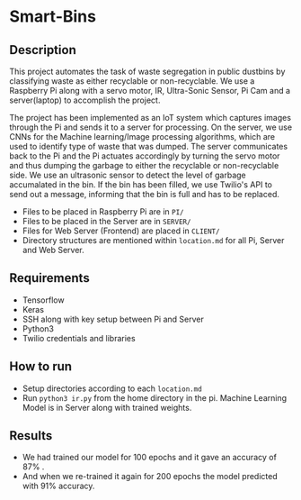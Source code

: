 # Smart-Bins
## Description
This project automates the task of waste segregation in public dustbins by classifying waste as either recyclable or non-recyclable. We use a Raspberry Pi along with a servo motor, IR, Ultra-Sonic Sensor, Pi Cam and a server(laptop) to accomplish the project. 

The project has been implemented as an IoT system which captures images through the Pi and sends it to a server for processing. On the server, we use CNNs for the Machine learning/Image processing algorithms, which are used to identify type of waste that was dumped. The server communicates back to the Pi and the Pi actuates accordingly by turning the servo motor and thus dumping the garbage to either the recyclable or non-recyclable side. We use an ultrasonic sensor to detect the level of garbage accumalated in the bin. If the bin has been filled, we use Twilio's API to send out a message, informing that the bin is full and has to be replaced.


* Files to be placed in Raspberry Pi are in ```PI/```
* Files to be placed in the Server are in ```SERVER/```
* Files for Web Server (Frontend) are placed in ```CLIENT/```
* Directory structures are mentioned within ```location.md``` for all Pi, Server and Web Server.
## Requirements
* Tensorflow
* Keras
* SSH along with key setup between Pi and Server
* Python3
* Twilio credentials and libraries 


## How to run
* Setup directories according to each ```location.md```
* Run ```python3 ir.py``` from the home directory in the pi.
Machine Learning Model is in Server along with trained weights.
      
## Results  
* We had trained our model for 100 epochs and it gave an accuracy of 87%  .
* And when we re-trained it again for 200 epochs the model predicted with 91% accuracy.  

